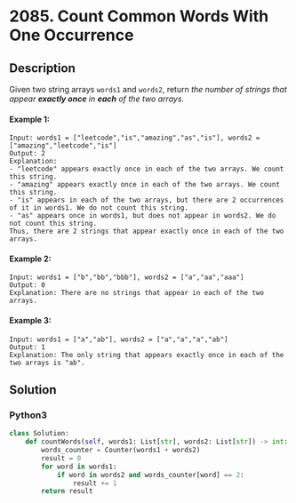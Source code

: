 # 2085. Count Common Words With One Occurrence

## Description
Given two string arrays `words1` and `words2`, return *the number of strings that appear **exactly once** in **each** of the two arrays.*

#### Example 1:
```
Input: words1 = ["leetcode","is","amazing","as","is"], words2 = ["amazing","leetcode","is"]
Output: 2
Explanation:
- "leetcode" appears exactly once in each of the two arrays. We count this string.
- "amazing" appears exactly once in each of the two arrays. We count this string.
- "is" appears in each of the two arrays, but there are 2 occurrences of it in words1. We do not count this string.
- "as" appears once in words1, but does not appear in words2. We do not count this string.
Thus, there are 2 strings that appear exactly once in each of the two arrays.
```

#### Example 2:
```
Input: words1 = ["b","bb","bbb"], words2 = ["a","aa","aaa"]
Output: 0
Explanation: There are no strings that appear in each of the two arrays.
```

#### Example 3:
```
Input: words1 = ["a","ab"], words2 = ["a","a","a","ab"]
Output: 1
Explanation: The only string that appears exactly once in each of the two arrays is "ab".
```


## Solution

### Python3
```python
class Solution:
    def countWords(self, words1: List[str], words2: List[str]) -> int:
        words_counter = Counter(words1 + words2)
        result = 0
        for word in words1:
            if word in words2 and words_counter[word] == 2:
                result += 1
        return result
```
